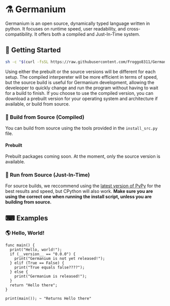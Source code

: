 # ⚗ Germanium
Germanium is an open source, dynamically typed language written
in python. It focuses on runtime speed, user readability, and
cross-compatibility. It offers both a compiled and Just-In-Time
system.


## 🔬 Getting Started
```bash
sh -c "$(curl -fsSL https://raw.githubusercontent.com/Froggo8311/Germanium/main/tools/web-install.sh)"
```
Using either the prebuilt or the source versions will be different
for each setup. The compiled interpereter will be more efficient
in terms of speed, but the source build is useful for Germanium
development, allowing the develeoper to quickly change and run the
program without having to wait for a build to finish. If you choose to
use the compiled version, you can download a prebuilt version for
your operating system and architecture if available, or build from
source.

### 🔭 Build from Source (Compiled)
You can build from source using the tools provided in the 
`install_src.py` file.

#### Prebuilt
Prebuilt packages coming soon. At the moment, only the source version
is available.



### 🧪 Run from Source (Just-In-Time)
For source builds, we reccommend using the
[latest version of PyPy](https://www.pypy.org/download.html)
for the best results and speed, but CPython will also work.
<strong>Make sure you are using the correct one when running the
install script, unless you are building from source.</strong>

## ⌨ Examples
### 🌎 Hello, World!
```ge
func main() {
  print("Hello, world!");
  if (__version__ == "0.0.0") {
    print("Germanium is not yet released!");
  } elif (True == False) {
    print("True equals false????");
  } else {
    print("Germanium is released!");
  }
  return "Hello there";
}

print(main()); ~ "Returns Hello there"
```

